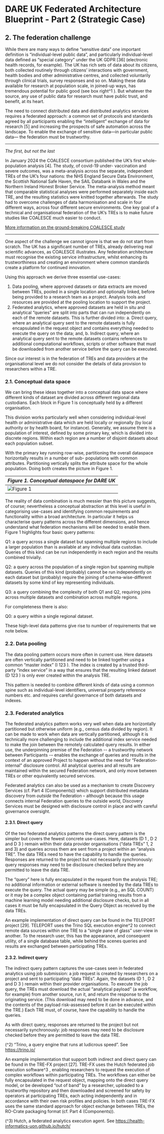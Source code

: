 # DARE UK Federated Architecture Blueprint - Part 2 (Strategic Case)

## 2. The federation challenge

While there are many ways to define “sensitive data”
one important definition is “individual-level public
data”, and particularly individual-level data defined as
“special category” under the UK GDPR [36] (electronic
health records, for example). The UK has rich sets of
data about its citizens, both collected routinely
through citizens’ interactions with government, health
bodies and other administrative centres, and collected
voluntarily through clinical trials, survey responses and
so on. Making these data available for research at
population scale, in joined-up ways, has tremendous
potential for public good (see box right^1 ). But
whatever the source, any use of public data for
research must have public trust, and benefit, at its
heart.

The need to connect distributed data and distributed
analytics services requires a federated approach: a
common set of protocols and standards agreed by all
participants enabling the “intelligent” exchange of data
for research [5] and increasing the prospects of safe
automation across the landscape. To enable the
exchange of sensitive data—in particular public data—
the federation must be trustworthy.

----

_The first, but not the last_

In January 2024 the COALESCE consortium
published the UK’s first whole-population
analysis [4]. The study, of covid-19 under-
vaccination and severe outcomes, was a
meta-analysis across the separate,
independent TREs of the UK’s four nations:
the NHS England Secure Data Environment,
the Scottish National Safe Haven, the SAIL
Databank in Wales and the Northern Ireland
Honest Broker Service. The meta-analysis
method meant that comparable statistical
analyses were performed separately inside
each TRE, and the resulting statistics were
knitted together afterwards. The study had
to overcome challenges of data
harmonisation and scale in four different
ways, across four different secure
environments.
One key goal of a technical and
organisational federation of the UK’s TREs is
to make future studies like COALESCE much
easier to conduct.

[More information on the ground-breaking COALESCE study](https://www.ed.ac.uk/usher/eave-ii/connected-projects/coalesce/uk-first-whole-population-analysis)

----

One aspect of the challenge we cannot ignore is that
we do not start from scratch. The UK has a significant
number of TREs, already delivering real scientific advances, as COALESCE illustrates. Any federation
architecture must recognise the existing service infrastructure, whilst enhancing its trustworthiness and
creating an environment where common standards create a platform for continued innovation.

Using this approach we derive three essential use-cases:

1. Data pooling, where approved datasets or data extracts are moved between TREs, pooled in a
    single location and optionally linked, before being provided to a research team as a project.
    Analysis tools and resources are provided at the pooling location to support the project.
2. Federated analytics, where approved datasets are held in situ and analytical “queries” are split into
    parts that can run independently on each of the remote datasets. This is further divided into:
       a. Direct query, where an analytical query sent to the remote datasets is fully encapsulated in
          the request object and contains everything needed to execute the query on the data; and,
       b. Indirect query, where an analytical query sent to the remote datasets contains references
          to additional computational workflows, scripts or other software that must be downloaded
          from another service before the query can be executed.

Since our interest is in the federation of TREs and data providers at the organisational level we do not
consider the details of data provision to researchers within a TRE.

### 2.1. Conceptual data space

We can bring these ideas together into a conceptual data space where different kinds of dataset are
divided across different regional data custodians. Each block in Figure 1 is conceptually held by a
different organisation.

This division works particularly well when
considering individual-level health or
administrative data which are held locally
or regionally (by local authority or by health
board, for instance). Generally, we assume
there is a population of interest, defined by
some primary key, which is divided into
discrete regions. Within each region are a
number of disjoint datasets about each
population subset.

With the primary key running row-wise,
partitioning the overall dataspace
horizontally results in a number of sub-
populations with common attributes.
Partitioning vertically splits the attribute space for the whole population. Doing both creates the picture
in Figure 1.


| _Figure 1. Conceptual dataspace for DARE UK_ |
| ---- | 
| ![Figure 1](../assets/images/dataspace-Tabular_data.drawio.png) |


The reality of data combination is much messier than this picture suggests, of course; nevertheless a
conceptual abstraction at this level is useful in categorising use-cases and identifying common
requirements and functionality within a broad architecture. In particular it helps us characterise query
patterns across the different dimensions, and hence understand what federation mechanisms will be
needed to enable them. Figure 1 highlights four basic query patterns:

Q1: a query across a single dataset but spanning multiple regions to include a larger population than is
available at any individual data custodian. Queries of this kind can be run independently in each
region and the results combined trivially.

Q2: a query across the population of a single region but spanning multiple datasets. Queries of this
kind (probably) cannot be run independently on each dataset but (probably) require the joining of
schema-wise-different datasets by some kind of key representing individuals.

Q3: a query combining the complexity of both Q1 and Q2, requiring joins across multiple datasets and
combination across multiple regions.

For completeness there is also:

Q0: a query within a single regional dataset.

These high-level data patterns give rise to number of requirements that we note below.

### 2.2. Data pooling

The data pooling pattern occurs more often in
current use. Here datasets are often vertically
partitioned and need to be linked together using a
common “master index” (I 123 ). The index is created by
a trusted third-party “index service” in a way that
ensures that the resulting linked dataset (D 123 ) is only
ever created within the analysis TRE.

This pattern is needed to combine different kinds of
data using a common spine such as individual-level
identifiers, universal property reference numbers etc.
and requires careful governance of both datasets and
indexes.

### 2.3. Federated analytics

The federated analytics pattern works very well when data are horizontally partitioned but otherwise
uniform (e.g., census data divided by region). It can be made to work when data are vertically partitioned,
although it is technically more challenging to include the additional index service needed to make the join
between the remotely calculated query results. In either use, the underpinning premise of the Federation 
-- a trustworthy network between Participants -– enables the exchange of queries and results in the
context of an approved Project to happen without the need for “Federation-internal” disclosure control.
All analytical queries and all results are maintained within the secured Federation network, and only move
between TREs or other equivalently secured services.

Federated analytics can also be used as a mechanism to create Discovery Services (cf. Part 4
(Components)) which support distributed metadata discovery from _outside_ the Federation – although
because this usage connects internal Federation queries to the outside world, Discovery Services must be
designed with disclosure control in place and with careful governance oversight.


#### 2.3.1. Direct query

Of the two federated analytics patterns the direct query
pattern is the simpler but covers the fewest concrete
use-cases. Here, datasets (D 1 , D 2 and D 3 ) remain within
their data provider organisations (“data TREs” 1, 2 and 3)
and queries across them are sent from a project within
an “analysis TRE”. The data TREs need to have the
capability to handle the queries. Responses are returned
to the project but not necessarily synchronously: query
responses may need to be disclosure checked before
they are permitted to leave the data TRE.

The “query” here is fully encapsulated in the request
from the analysis TRE; no additional information or external software is needed by the data TREs to
execute the query. The actual query may be simple (e.g., an SQL COUNT) or it may be a complex object
containing partial training results from a machine learning model needing additional disclosure checks, but
in all cases it must be fully encapsulated in the Query Object as received by the data TREs.

An example implementation of direct query can be found in the TELEPORT project [29]. TELEPORT uses
the Trino SQL execution engine^2 to connect remote data sources within one TRE to a “single pane of
glass” user-view in another. To the research user, this has the appearance, and consequent utility, of a
single database table, while behind the scenes queries and results are exchanged between participating
TREs.

#### 2.3.2. Indirect query

The indirect query pattern captures the use-cases
seen in federated analytics using job submission: a
job request is created by researchers on a project and
sent to participating “data TREs”. Again, the datasets
(D 1 , D 2 and D 3 ) remain within their provider
organisations. To execute the job query, the TREs
must download the actual “analytical payload” (a
workflow, for example) from another source, run it,
and return the response to the originating service.
(This download may need to be done in advance, and
the contents of the payload risk-assessed before it
can be executed within the TRE.) Each TRE must, of
course, have the capability to handle the queries.

As with direct query, responses are returned to the project but not necessarily synchronously: job
responses may need to be disclosure checked before they are permitted to leave the data TRE.

(^2) “Trino, a query engine that runs at ludicrous speed”. See https://trino.io/


An example implementation that support both indirect and direct query can be found in the TRE-FX
project [27]. TRE-FX uses the Hutch federated job execution software^3 , enabling researchers to request
the execution of complex workflows within participating TREs. The workflows can either be fully
encapsulated in the request object, mapping onto the direct query model, or be developed “out of band”
by a researcher, uploaded to a trustworthy repository and then downloaded and screened for safety by
operators at participating TREs, each acting independently and in accordance with their own risk profiles
and policies. In both cases TRE-FX uses the same standard approach for object exchange between TREs,
the RO-Crate packaging format (cf. Part 4 (Components)).

(^3) Hutch, a federated analytics execution agent. See https://health-informatics-uon.github.io/hutch/

